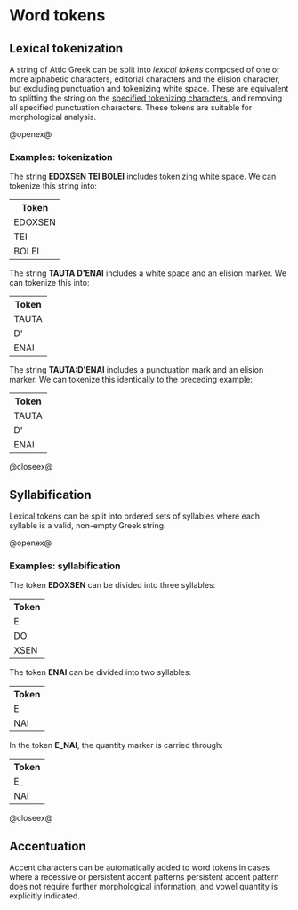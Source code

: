 # Word tokens



## Lexical tokenization

A string of Attic Greek can be split into *lexical tokens* composed of one or more alphabetic characters, editorial characters and the elision character, but excluding punctuation and tokenizing white space. These are equivalent to splitting the string on the [specified tokenizing characters](AtticString.html), and removing all specified punctuation characters.  These tokens are suitable for morphological analysis.

@openex@

### Examples:  tokenization

The string <strong concordion:set="#src">EDOXSEN TEI BOLEI</strong> includes tokenizing white space.  We can tokenize this string into:

<table concordion:verifyRows="#token : tokenize(#src)">
       <tr><th concordion:assertEquals="#token">Token</th></tr>
<tr><td>EDOXSEN</td></tr>
<tr><td>TEI</td></tr>
<tr><td>BOLEI</td></tr>
</table>


The string <strong concordion:set="#src">TAUTA D'ENAI</strong> includes a white space and an elision marker.  We can tokenize this into:

<table concordion:verifyRows="#token : tokenize(#src)">
       <tr><th concordion:assertEquals="#token">Token</th></tr>
<tr><td>TAUTA</td></tr>
<tr><td>D'</td></tr>
<tr><td>ENAI</td></tr>
</table>


The string <strong concordion:set="#src">TAUTA:D'ENAI</strong> includes a punctuation mark and an elision marker.  We can tokenize this identically to the preceding example:

<table concordion:verifyRows="#token : tokenize(#src)">
       <tr><th concordion:assertEquals="#token">Token</th></tr>
<tr><td>TAUTA</td></tr>
<tr><td>D'</td></tr>
<tr><td>ENAI</td></tr>
</table>


@closeex@

## Syllabification

Lexical tokens can be split into ordered sets of syllables where each syllable is a valid, non-empty Greek string.


@openex@

### Examples:  syllabification

The token <strong concordion:set="#src">EDOXSEN</strong> can be divided into three syllables:

<table concordion:verifyRows="#token : syllabify(#src)">
       <tr><th concordion:assertEquals="#token">Token</th></tr>
<tr><td>E</td></tr>
<tr><td>DO</td></tr>
<tr><td>XSEN</td></tr>
</table>


The token <strong concordion:set="#src">ENAI</strong> can be divided into two syllables:

<table concordion:verifyRows="#token : syllabify(#src)">
       <tr><th concordion:assertEquals="#token">Token</th></tr>
<tr><td>E</td></tr>
<tr><td>NAI</td></tr>
</table>



In the token <strong concordion:set="#src">E_NAI</strong>, the quantity marker is carried through:

<table concordion:verifyRows="#token : syllabify(#src)">
       <tr><th concordion:assertEquals="#token">Token</th></tr>
<tr><td>E_</td></tr>
<tr><td>NAI</td></tr>
</table>


@closeex@

## Accentuation

Accent characters can be automatically added to word tokens in cases where a recessive or persistent accent patterns persistent accent pattern does not require further morphological information, and vowel quantity is explicitly indicated.

